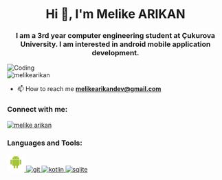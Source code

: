 
<h1 align="center">Hi 👋, I'm Melike ARIKAN</h1>
<h3 align="center">I am a 3rd year computer engineering student at Çukurova University. I am interested in android mobile application development.</h3>
<img align="right" alt="Coding" width="600" src =https://res.cloudinary.com/practicaldev/image/fetch/s--2bZIjPGC--/c_limit%2Cf_auto%2Cfl_progressive%2Cq_66%2Cw_880/https://dev-to-uploads.s3.amazonaws.com/i/d4tvukbt5mra37cvwklk.gif>
<p align="left"> <img src="https://komarev.com/ghpvc/?username=melikearikan&label=Profile%20views&color=0e75b6&style=flat" alt="melikearikan" /> </p>

- 📫 How to reach me **melikearikandev@gmail.com**

<h3 align="left">Connect with me:</h3>
<p align="left">
<a href="https://www.linkedin.com/in/melike-ar%C4%B1kan-0329751b9/" target="blank"><img align="center" src="https://raw.githubusercontent.com/rahuldkjain/github-profile-readme-generator/master/src/images/icons/Social/linked-in-alt.svg" alt="melike arikan" height="30" width="40" /></a>
</p>

<h3 align="left">Languages and Tools:</h3>
<p align="left"> <a href="https://developer.android.com" target="_blank" rel="noreferrer"> <img src="https://raw.githubusercontent.com/devicons/devicon/master/icons/android/android-original-wordmark.svg" alt="android" width="40" height="40"/> </a> <a href="https://git-scm.com/" target="_blank" rel="noreferrer"> <img src="https://www.vectorlogo.zone/logos/git-scm/git-scm-icon.svg" alt="git" width="40" height="40"/> </a> <a href="https://kotlinlang.org" target="_blank" rel="noreferrer"> <img src="https://www.vectorlogo.zone/logos/kotlinlang/kotlinlang-icon.svg" alt="kotlin" width="40" height="40"/> </a> <a href="https://www.sqlite.org/" target="_blank" rel="noreferrer"> <img src="https://www.vectorlogo.zone/logos/sqlite/sqlite-icon.svg" alt="sqlite" width="40" height="40"/> </a> </p>



